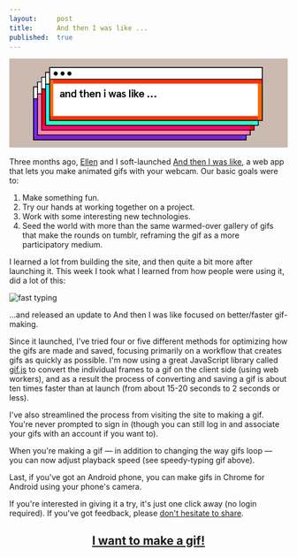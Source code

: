 ```yaml
---
layout:     post
title:      And then I was like ...
published:  true
---
```


![And then I was like ...](/assets/atiwl.png)

Three months ago, [Ellen](http://ellenflaherty.com/) and I soft-launched [And then I was like](https://andtheniwaslike.co/), a web app that lets you make animated gifs with your webcam. Our basic goals were to:

1. Make something fun.
2. Try our hands at working together on a project.
3. Work with some interesting new technologies.
4. Seed the world with more than the same warmed-over gallery of gifs that make the rounds on tumblr, reframing the gif as a more participatory medium.

I learned a lot from building the site, and then quite a bit more after launching it. This week I took what I learned from how people were using it, did a lot of this:

![fast typing](https://s3.amazonaws.com/atiwl/gifs%2F1399482729819-nthgt9wbm1oo5hfr-e50db1cc597e6436ed87d2c31eb52571%2Fblob.gif)

...and released an update to And then I was like focused on better/faster gif-making.

Since it launched, I've tried four or five different methods for optimizing how the gifs are made and saved, focusing primarily on a workflow that creates gifs as quickly as possible. I'm now using a great JavaScript library called [gif.js](http://jnordberg.github.io/gif.js/) to convert the individual frames to a gif on the client side (using web workers), and as a result the process of converting and saving a gif is about ten times faster than at launch (from about 15-20 seconds to 2 seconds or less).

I've also streamlined the process from visiting the site to making a gif. You're never prompted to sign in (though you can still log in and associate your gifs with an account if you want to).

When you're making a gif &mdash; in addition to changing the way gifs loop &mdash; you can now adjust playback speed (see speedy-typing gif above).

Last, if you've got an Android phone, you can make gifs in Chrome for Android using your phone's camera.

If you're interested in giving it a try, it's just one click away (no login required). If you've got feedback, please [don't hesitate to share](mailto:hi@andtheniwaslike.co?subject=You%20asked%20for%20it).

<h2 style="text-align: center"><a href="https://andtheniwaslike.co/gifs/new">I want to make a gif!</a></h2>
